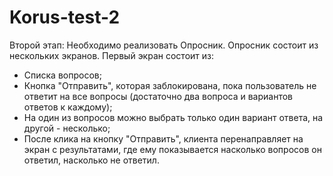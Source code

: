 # Korus-test-2

Второй этап:
Необходимо реализовать Опросник.
Опросник состоит из нескольких экранов. Первый экран состоит из: 

+ Списка вопросов;
+ Кнопка "Отправить", которая заблокирована, пока пользователь не ответит на все вопросы (достаточно два вопроса и вариантов ответов к каждому);
+ На один из вопросов можно выбрать только один вариант ответа, на другой - несколько;
+ После клика на кнопку "Отправить", клиента перенаправляет на экран с результатами, где ему показывается насколько вопросов он ответил, насколько не ответил.
